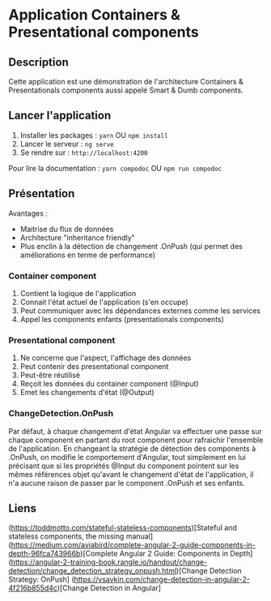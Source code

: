 # Application Containers & Presentational components

## Description

Cette application est une démonstration de l'architecture Containers & Presentationals components aussi appelé Smart & Dumb components.

## Lancer l'application

1. Installer les packages : `yarn` OU `npm install`
2. Lancer le serveur : `ng serve`
3. Se rendre sur : `http://localhost:4200`

Pour lire la documentation : `yarn compodoc` OU `npm run compodoc`

## Présentation

Avantages : 

- Maitrise du flux de données
- Architecture "inheritance friendly"
- Plus enclin à la détection de changement .OnPush (qui permet des améliorations en terme de performance)

### Container component

1. Contient la logique de l'application
2. Connait l'état actuel de l'application (s'en occupe)
3. Peut communiquer avec les dépendances externes comme les services
5. Appel les components enfants (presentationals components)

### Presentational component

1. Ne concerne que l'aspect, l'affichage des données
2. Peut contenir des presentational component
3. Peut-être réutilisé
4. Reçoit les données du container component (@Input)
5. Emet les changements d'état (@Output)

### ChangeDetection.OnPush

Par défaut, à chaque changement d'état Angular va effectuer une passe sur chaque component en partant du root component pour rafraichir l'ensemble de l'application.
En changeant la stratégie de détection des components à .OnPush, on modifie le comportement d'Angular, tout simplement en lui précisant que si les propriétés @Input du component pointent sur les mêmes références objet qu'avant le changement d'état de l'application, il n'a aucune raison de passer par le component .OnPush et ses enfants.

## Liens
(https://toddmotto.com/stateful-stateless-components)[Stateful and stateless components, the missing manual]
(https://medium.com/aviabird/complete-angular-2-guide-components-in-depth-96fca743966b)[Complete Angular 2 Guide: Components in Depth]
(https://angular-2-training-book.rangle.io/handout/change-detection/change_detection_strategy_onpush.html)[Change Detection Strategy: OnPush]
(https://vsavkin.com/change-detection-in-angular-2-4f216b855d4c)[Change Detection in Angular]